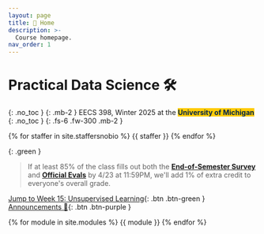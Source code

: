 ```yaml
---
layout: page
title: 🏡 Home
description: >-
  Course homepage.
nav_order: 1
---
```


# Practical Data Science 🛠️
{: .no_toc }
{: .mb-2 }
EECS 398, Winter 2025 at the <b><span style="background-color: #FFCB05; color: #00274C">University of Michigan</span></b>
{: .no_toc }
{: .fs-6 .fw-300 .mb-2 }

<!-- 4 credits • Open to all majors • ULCS for Computer Science majors, Advanced Technical Elective or Application Elective for Data Science majors, Flexible Technical Elective for Electrical Engineering majors -->

{% for staffer in site.staffersnobio %}
{{ staffer }}
{% endfor %}

{: .green }
> If at least 85% of the class fills out both the <b><a href="https://docs.google.com/forms/d/1M5bqqDJB96b2KbXPJFe9iOTTqk6mPnKkyPzGiLbVBNQ/preview">End-of-Semester Survey</a></b> and <b><a href="https://umich.bluera.com/umich/">Official Evals</a></b> by 4/23 at 11:59PM, we'll add 1% of extra credit to everyone's overall grade.

[Jump to Week 15: Unsupervised Learning](#week-15-unsupervised-learning){: .btn .btn-green } [Announcements 📣](https://edstem.org/us/courses/69737/discussion/5943734){: .btn .btn-purple }

{% for module in site.modules %}
{{ module }}
{% endfor %}
